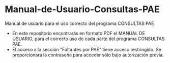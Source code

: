 # Manual-de-Usuario-Consultas-PAE
Manual de usuario para el uso correcto del programa CONSULTAS PAE

* En este repositorio encontrarás en formato PDF el MANUAL DE USUARIO, para el correcto uso de cada parte del programa CONSULTAS PAE.
* El acceso a la sección "Faltantes por PAE" tiene acceso restringido. Se proporcionará la contraseña para acceder sólo bajo autorización previa.  
